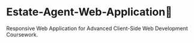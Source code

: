 # Estate-Agent-Web-Application🏡
Responsive Web Application for Advanced Client-Side Web Development Coursework.

